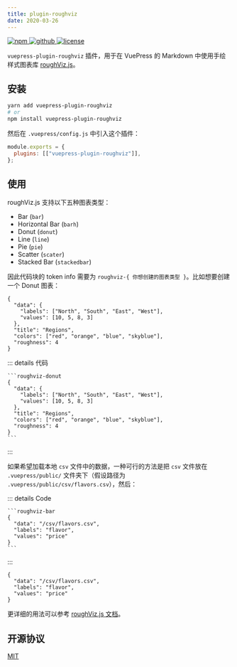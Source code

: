 ```yaml
---
title: plugin-roughviz
date: 2020-03-26
---
```


<p>
  <a href="https://www.npmjs.com/package/vuepress-plugin-roughviz" target="_blank">
    <img src="https://img.shields.io/npm/v/vuepress-plugin-roughviz.svg?style=flat-square&logo=npm" style="display: inline; margin: 0" alt="npm">
  </a>
  <a href="https://github.com/Renovamen/vuepress-theme-gungnir/tree/main/packages/plugins/roughviz" target="_blank">
    <img src="https://img.shields.io/badge/GitHub-vuepress--plugin--roughviz-26A2FF?style=flat-square&logo=github" style="display: inline; margin: 0" alt="github">
  </a>
  <a href="https://github.com/Renovamen/vuepress-theme-gungnir/blob/main/packages/plugins/roughviz/LICENSE" target="_blank">
    <img src="https://img.shields.io/badge/License-MIT-green?style=flat-square" style="display: inline; margin: 0" alt="license">
  </a>
</p>

`vuepress-plugin-roughviz` 插件，用于在 VuePress 的 Markdown 中使用手绘样式图表库 [roughViz.js](https://github.com/jwilber/roughViz)。

## 安装

```bash
yarn add vuepress-plugin-roughviz
# or
npm install vuepress-plugin-roughviz
```

然后在 `.vuepress/config.js` 中引入这个插件：

```js
module.exports = {
  plugins: [["vuepress-plugin-roughviz"]],
};
```

## 使用

roughViz.js 支持以下五种图表类型：

- Bar (`bar`)
- Horizontal Bar (`barh`)
- Donut (`donut`)
- Line (`line`)
- Pie (`pie`)
- Scatter (`scater`)
- Stacked Bar (`stackedbar`)

因此代码块的 token info 需要为 `roughviz-{ 你想创建的图表类型 }`。比如想要创建一个 Donut 图表：

```roughviz-donut
{
  "data": {
    "labels": ["North", "South", "East", "West"],
    "values": [10, 5, 8, 3]
  },
  "title": "Regions",
  "colors": ["red", "orange", "blue", "skyblue"],
  "roughness": 4
}
```

::: details 代码

````
```roughviz-donut
{
  "data": {
    "labels": ["North", "South", "East", "West"],
    "values": [10, 5, 8, 3]
  },
  "title": "Regions",
  "colors": ["red", "orange", "blue", "skyblue"],
  "roughness": 4
}
```
````

:::

如果希望加载本地 `csv` 文件中的数据，一种可行的方法是把 `csv` 文件放在 `.vuepress/public/` 文件夹下（假设路径为 `.vuepress/public/csv/flavors.csv`），然后：

::: details Code

````
```roughviz-bar
{
  "data": "/csv/flavors.csv",
  "labels": "flavor",
  "values": "price"
}
```
````

:::

```roughviz-bar
{
  "data": "/csv/flavors.csv",
  "labels": "flavor",
  "values": "price"
}
```

更详细的用法可以参考 [roughViz.js 文档](https://github.com/jwilber/roughViz)。

## 开源协议

[MIT](https://github.com/Renovamen/vuepress-theme-gungnir/blob/main/packages/plugins/roughviz/LICENSE)
